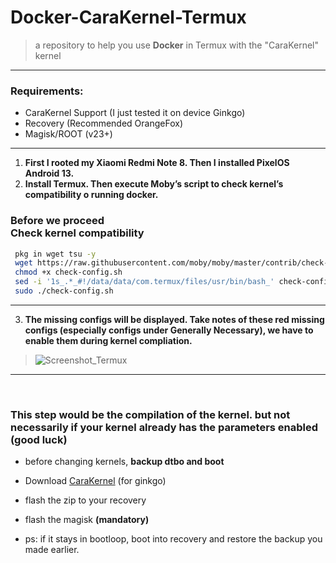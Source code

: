 # Docker-CaraKernel-Termux
> a repository to help you use **Docker** in Termux with the "CaraKernel" kernel

---

### Requirements:
 - CaraKernel Support (I just tested it on device Ginkgo)
 - Recovery (Recommended OrangeFox)
 - Magisk/ROOT (v23+)

---

1. __First I rooted my Xiaomi Redmi Note 8. Then I installed PixelOS Android 13.__
2. __Install Termux. Then execute Moby’s script to check kernel’s compatibility o running docker.__

### Before we proceed <br> Check kernel compatibility
```bash
 pkg in wget tsu -y
 wget https://raw.githubusercontent.com/moby/moby/master/contrib/check-config.sh
 chmod +x check-config.sh
 sed -i '1s_.*_#!/data/data/com.termux/files/usr/bin/bash_' check-config.sh
 sudo ./check-config.sh
```

--- 

3. __The missing configs will be displayed. Take notes of these red missing configs (especially configs under Generally Necessary), we have to enable them during kernel compliation.__
> ![Screenshot_Termux](https://user-images.githubusercontent.com/58480908/218159380-4b53280e-e049-4df7-a2ad-2ee46a8e8301.png)

---
<br>

### This step would be the compilation of the kernel. but not necessarily if your kernel already has the parameters enabled (good luck)
 - before changing kernels, **backup dtbo and boot**
 - Download [CaraKernel](https://t.me/GinkgoKernel/5804/40573?single) (for ginkgo)
 - flash the zip to your recovery
 - flash the magisk **(mandatory)**

 - ps: if it stays in bootloop, boot into recovery and restore the backup you made earlier.
